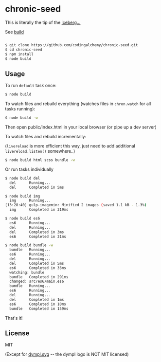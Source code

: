 # chronic-seed

This is literally the tip of the [iceberg...](https://github.com/codingalchemy/chronic)

See [build](https://github.com/codingalchemy/chronic-seed/tree/master/build)

```bash

$ git clone https://github.com/codingalchemy/chronic-seed.git
$ cd chronic-seed
$ npm install 
$ node build
```

## Usage

To run `default` task once: 
```bash
$ node build
```

To watch files and rebuild everything (watches files in `chron.watch` for all tasks running): 
```bash
$ node build -w
```

Then open public/index.html in your local browser (or pipe up a dev server)

To watch files and rebuild incrementally: 

(`livereload` is more efficient this way, just need to add additional `livereload.listen()` somewhere..)

```bash
$ node build html scss bundle -w
```

Or run tasks individually
```bash
$ node build del
  del      Running...
  del      Completed in 5ms
```

```bash
$ node build img
  img      Running...
[13:28:40] gulp-imagemin: Minified 2 images (saved 1.1 kB - 1.3%)
  img      Completed in 319ms
```

```bash
$ node build es6
  es6      Running...
  del      Running...
  del      Completed in 3ms
  es6      Completed in 31ms
```

```bash
$ node build bundle -w
  bundle   Running...
  es6      Running...
  del      Running...
  del      Completed in 5ms
  es6      Completed in 33ms
  watching: bundle
  bundle   Completed in 291ms
  changed: src/es6/main.es6
  bundle   Running...
  es6      Running...
  del      Running...
  del      Completed in 1ms
  es6      Completed in 10ms
  bundle   Completed in 159ms
```
That's it! 

## License

MIT 

(Except for [dympl.svg](https://github.com/codingalchemy/chronic-seed/blob/master/src/img/dympl.svg) -- the dympl logo is NOT MIT licensed)


